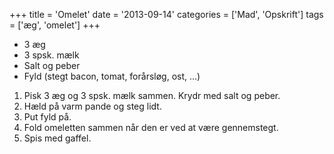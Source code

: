 +++
title = 'Omelet'
date = '2013-09-14'
categories = ['Mad', 'Opskrift']
tags = ['æg', 'omelet']
+++

- 3 æg
- 3 spsk. mælk
- Salt og peber
- Fyld (stegt bacon, tomat, forårsløg, ost, …)

1. Pisk 3 æg og 3 spsk. mælk sammen. Krydr med salt og peber.
2. Hæld på varm pande og steg lidt.
3. Put fyld på.
4. Fold omeletten sammen når den er ved at være gennemstegt.
5. Spis med gaffel.
